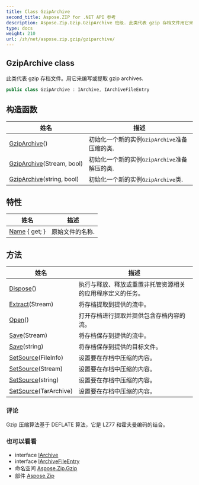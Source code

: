 ```yaml
---
title: Class GzipArchive
second_title: Aspose.ZIP for .NET API 参考
description: Aspose.Zip.Gzip.GzipArchive 班级. 此类代表 gzip 存档文件用它来编写或提取 gzip archives.
type: docs
weight: 210
url: /zh/net/aspose.zip.gzip/gziparchive/
---
```

## GzipArchive class

此类代表 gzip 存档文件。用它来编写或提取 gzip archives.

```csharp
public class GzipArchive : IArchive, IArchiveFileEntry
```

## 构造函数

| 姓名 | 描述 |
| --- | --- |
| [GzipArchive](gziparchive/#constructor)() | 初始化一个新的实例`GzipArchive`准备压缩的类. |
| [GzipArchive](gziparchive/#constructor_1)(Stream, bool) | 初始化一个新的实例`GzipArchive`准备解压的类. |
| [GzipArchive](gziparchive/#constructor_2)(string, bool) | 初始化一个新的实例`GzipArchive`类. |

## 特性

| 姓名 | 描述 |
| --- | --- |
| [Name](../../aspose.zip.gzip/gziparchive/name/) { get; } | 原始文件的名称. |

## 方法

| 姓名 | 描述 |
| --- | --- |
| [Dispose](../../aspose.zip.gzip/gziparchive/dispose/)() | 执行与释放、释放或重置非托管资源相关的应用程序定义的任务。 |
| [Extract](../../aspose.zip.gzip/gziparchive/extract/)(Stream) | 将存档提取到提供的流中。 |
| [Open](../../aspose.zip.gzip/gziparchive/open/)() | 打开存档进行提取并提供包含存档内容的流。 |
| [Save](../../aspose.zip.gzip/gziparchive/save/#save)(Stream) | 将存档保存到提供的流中。 |
| [Save](../../aspose.zip.gzip/gziparchive/save/#save_1)(string) | 将存档保存到提供的目标文件。 |
| [SetSource](../../aspose.zip.gzip/gziparchive/setsource/#setsource_1)(FileInfo) | 设置要在存档中压缩的内容。 |
| [SetSource](../../aspose.zip.gzip/gziparchive/setsource/#setsource_2)(Stream) | 设置要在存档中压缩的内容。 |
| [SetSource](../../aspose.zip.gzip/gziparchive/setsource/#setsource_3)(string) | 设置要在存档中压缩的内容。 |
| [SetSource](../../aspose.zip.gzip/gziparchive/setsource/#setsource)(TarArchive) | 设置要在存档中压缩的内容。 |

### 评论

Gzip 压缩算法基于 DEFLATE 算法，它是 LZ77 和霍夫曼编码的结合。

### 也可以看看

* interface [IArchive](../../aspose.zip/iarchive/)
* interface [IArchiveFileEntry](../../aspose.zip/iarchivefileentry/)
* 命名空间 [Aspose.Zip.Gzip](../../aspose.zip.gzip/)
* 部件 [Aspose.Zip](../../)


